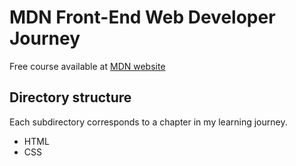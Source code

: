 # MDN Front-End Web Developer Journey
Free course available at [MDN website](https://developer.mozilla.org/en-US/docs/Learn/Front-end_web_developer)

## Directory structure
Each subdirectory corresponds to a chapter in my learning journey.
  - HTML 
  - CSS
